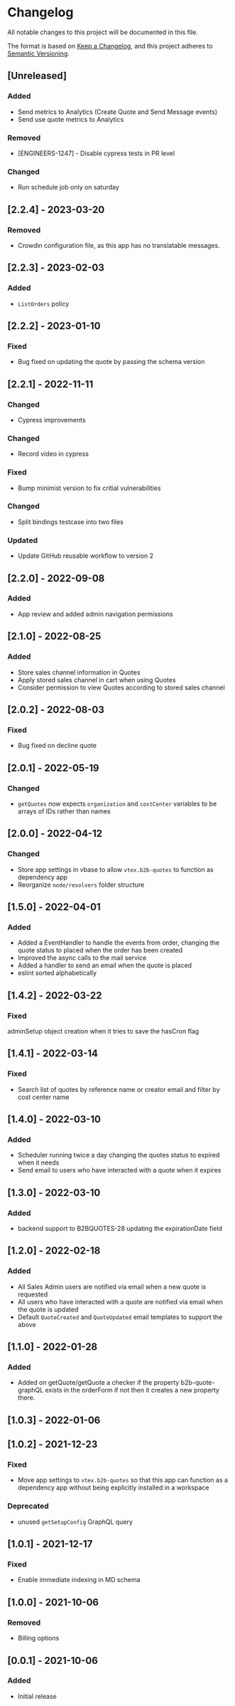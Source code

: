 # Changelog

All notable changes to this project will be documented in this file.

The format is based on [Keep a Changelog](https://keepachangelog.com/en/1.0.0/),
and this project adheres to [Semantic Versioning](https://semver.org/spec/v2.0.0.html).

## [Unreleased]

### Added
- Send metrics to Analytics (Create Quote and Send Message events)
- Send use quote metrics to Analytics 
  
### Removed
- [ENGINEERS-1247] - Disable cypress tests in PR level

### Changed

- Run schedule job only on saturday

## [2.2.4] - 2023-03-20

### Removed

- Crowdin configuration file, as this app has no translatable messages.

## [2.2.3] - 2023-02-03

### Added

- `ListOrders` policy

## [2.2.2] - 2023-01-10

### Fixed

- Bug fixed on updating the quote by passing the schema version

## [2.2.1] - 2022-11-11

### Changed

- Cypress improvements

### Changed

- Record video in cypress

### Fixed

- Bump minimist version to fix critial vulnerabilities

### Changed

- Split bindings testcase into two files

### Updated

- Update GitHub reusable workflow to version 2

## [2.2.0] - 2022-09-08

### Added

- App review and added admin navigation permissions

## [2.1.0] - 2022-08-25

### Added

- Store sales channel information in Quotes
- Apply stored sales channel in cart when using Quotes
- Consider permission to view Quotes according to stored sales channel

## [2.0.2] - 2022-08-03

### Fixed

- Bug fixed on decline quote

## [2.0.1] - 2022-05-19

### Changed

- `getQuotes` now expects `organization` and `costCenter` variables to be arrays of IDs rather than names

## [2.0.0] - 2022-04-12

### Changed

- Store app settings in vbase to allow `vtex.b2b-quotes` to function as dependency app
- Reorganize `node/resolvers` folder structure

## [1.5.0] - 2022-04-01

### Added

- Added a EventHandler to handle the events from order, changing the quote status to placed when the order has been created
- Improved the async calls to the mail service
- Added a handler to send an email when the quote is placed
- eslint sorted alphabetically

## [1.4.2] - 2022-03-22

### Fixed

adminSetup object creation when it tries to save the hasCron flag

## [1.4.1] - 2022-03-14

### Fixed

- Search list of quotes by reference name or creator email and filter by cost center name

## [1.4.0] - 2022-03-10

### Added

- Scheduler running twice a day changing the quotes status to expired when it needs
- Send email to users who have interacted with a quote when it expires

## [1.3.0] - 2022-03-10

### Added

- backend support to B2BQUOTES-28 updating the expirationDate field

## [1.2.0] - 2022-02-18

### Added

- All Sales Admin users are notified via email when a new quote is requested
- All users who have interacted with a quote are notified via email when the quote is updated
- Default `QuoteCreated` and `QuoteUpdated` email templates to support the above

## [1.1.0] - 2022-01-28

### Added

- Added on getQuote/getQuote a checker if the property b2b-quote-graphQL exists in the orderForm if not then it creates a new property there.

## [1.0.3] - 2022-01-06

## [1.0.2] - 2021-12-23

### Fixed

- Move app settings to `vtex.b2b-quotes` so that this app can function as a dependency app without being explicitly installed in a workspace

### Deprecated

- unused `getSetupConfig` GraphQL query

## [1.0.1] - 2021-12-17

### Fixed

- Enable immediate indexing in MD schema

## [1.0.0] - 2021-10-06

### Removed

- Billing options

## [0.0.1] - 2021-10-06

### Added

- Initial release
